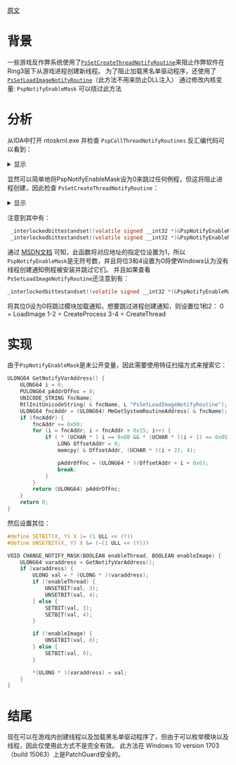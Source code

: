[原文](https://www.unknowncheats.me/forum/1869089-post1.html)

# 背景
一些游戏反作弊系统使用了[`PsSetCreateThreadNotifyRoutine`](https://msdn.microsoft.com/en-us/library/windows/hardware/ff559954(v=vs.85).aspx)来阻止作弊软件在Ring3层下从游戏进程创建新线程。
为了阻止加载黑名单驱动程序，还使用了[`PsSetLoadImageNotifyRoutine`](https://msdn.microsoft.com/en-us/library/windows/hardware/ff559957(v=vs.85).aspx)（此方法不用来防止DLL注入）
通过修改内核变量: `PspNotifyEnableMask` 可以绕过此方法

# 分析
从IDA中打开 ntoskrnl.exe 并检查 `PspCallThreadNotifyRoutines` 反汇编代码可以看到：

<details>
<summary>显示</summary>

```c
int __fastcall PspCallThreadNotifyRoutines(__int64 a1, unsigned __int8 a2, char a3) {
    unsigned __int8 v3; // r14@1
    __int64 v4; // r15@1
    bool v5; // r12@1
    __int64 v6; // rax@1
    void * v7; // rbx@4
    signed __int64 v8; // rsi@4
    __int64 v9; // rbp@5
    char v10; // al@8
    __int64 v11; // rcx@8
    __int64 v12; // rdi@10
    void * v13; // rbx@16
    signed __int64 v14; // rsi@16
    __int64 v15; // rbp@17
    __int64 v16; // rdi@21
    void * v17; // rbx@13
    signed __int64 v18; // rsi@13
    __int64 v19; // rbp@25
    __int64 v20; // rcx@26
    __int64 v21; // rdi@27

    v3 = a2;
    v4 = a1;
    v5 = * (_QWORD * )(a1 + 1944) != 0 i64;
    LODWORD(v6) = PspNotifyEnableMask;
    if (a2) {
        if (a3) {
            if (PspNotifyEnableMask & 0x10) {
                v17 = & PspCreateThreadNotifyRoutine;
                v18 = 64 i64;
                do {
                    LODWORD(v6) = ExReferenceCallBackBlock(v17);
                    v19 = v6;
                    if (v6) {
                        if (ExGetCallBackBlockContext(v6) & 1) {
                            v21 = * (_QWORD * )(v4 + 544);
                            ExGetCallBackBlockRoutine(v20);
                            guard_dispatch_icall( * (_QWORD * )(v21 + 736), *(_QWORD * )(v4 + 1600), v3);
                        }
                        LODWORD(v6) = ExDereferenceCallBackBlock(v17, v19);
                    }
                    v17 = (char * ) v17 + 8;
                    --v18;
                }
                while (v18);
            }
        } else if (PspNotifyEnableMask & 8) {
            v7 = & PspCreateThreadNotifyRoutine;
            v8 = 64 i64;
            do {
                LODWORD(v6) = ExReferenceCallBackBlock(v7);
                v9 = v6;
                if (v6) {
                    v10 = ExGetCallBackBlockContext(v6);
                    if (!(v10 & 1) && (!v5 || v10 & 2)) {
                        v12 = * (_QWORD * )(v4 + 544);
                        ExGetCallBackBlockRoutine(v11);
                        guard_dispatch_icall( * (_QWORD * )(v12 + 736), *(_QWORD * )(v4 + 1600), v3);
                    }
                    LODWORD(v6) = ExDereferenceCallBackBlock(v7, v9);
                }
                v7 = (char * ) v7 + 8;
                --v8;
            }
            while (v8);
        }
    } else if (PspNotifyEnableMask & 0x10 || (LODWORD(v6) = PspNotifyEnableMask, PspNotifyEnableMask & 8)) {
        v13 = & PspCreateThreadNotifyRoutine;
        v14 = 64 i64;
        do {
            LODWORD(v6) = ExReferenceCallBackBlock(v13);
            v15 = v6;
            if (v6) {
                if (!v5 || ExGetCallBackBlockContext(v6) & 2) {
                    v16 = * (_QWORD * )(v4 + 544);
                    ExGetCallBackBlockRoutine(v15);
                    guard_dispatch_icall( * (_QWORD * )(v16 + 736), *(_QWORD * )(v4 + 1600), 0 i64);
                }
                LODWORD(v6) = ExDereferenceCallBackBlock(v13, v15);
            }
            v13 = (char * ) v13 + 8;
            --v14;
        }
        while (v14);
    }
    return v6;
}
```
</details>

显然可以简单地将PspNotifyEnableMask设为0来跳过任何例程，但这将阻止进程创建，因此检查 `PsSetCreateThreadNotifyRoutine`：

<details>
<summary>显示</summary>

```c
signed __int64 __fastcall PspSetCreateThreadNotifyRoutine(__int64 a1, unsigned int a2) {
    char v2; // si@1
    void * v3; // rax@1
    void * v4; // rdi@1
    __int64 v5; // rbx@2
    signed __int64 result; // rax@7

    v2 = a2;
    LODWORD(v3) = ExAllocateCallBack(a1, a2);
    v4 = v3;
    if (v3) {
        v5 = 0 i64;
        while (!(unsigned __int8) ExCompareExchangeCallBack((char * ) & PspCreateThreadNotifyRoutine + 8 * v5, v4, 0 i64)) {
            v5 = (unsigned int)(v5 + 1);
            if ((unsigned int) v5 >= 0x40) {
                ExFreePoolWithTag(v4, 0);
                goto LABEL_11;
            }
        }
        if (v2 & 1) {
            _InterlockedIncrement((volatile signed __int32 * ) & PspCreateThreadNotifyRoutineNonSystemCount);
            if (!(PspNotifyEnableMask & 0x10))
                _interlockedbittestandset((volatile signed __int32 * ) & PspNotifyEnableMask, 4 u);
        } else {
            _InterlockedIncrement((volatile signed __int32 * ) & PspCreateThreadNotifyRoutineCount);
            if (!(PspNotifyEnableMask & 8))
                _interlockedbittestandset((volatile signed __int32 * ) & PspNotifyEnableMask, 3 u);
        }
        result = 0 i64;
    } else {
        LABEL_11: result = 3221225626 i64;
    }
    return result;
}
```
</details>

注意到其中有：
```c
 _interlockedbittestandset((volatile signed __int32 *)&PspNotifyEnableMask, 4u);
 _interlockedbittestandset((volatile signed __int32 *)&PspNotifyEnableMask, 3u);
```

通过 [MSDN文档](https://msdn.microsoft.com/en-us/library/646k06sz.aspx) 可知，此函数将对应地址的指定位设置为1，所以`PspNotifyEnableMask`是无符号数，并且将位3和4设置为0将使Windows认为没有线程创建通知例程被安装并跳过它们。
并且如果查看`PsSetLoadImageNotifyRoutine`还注意到有：
```c
_interlockedbittestandset((volatile signed __int32 *)&PspNotifyEnableMask, 0);
```

将其位0设为0将跳过模块加载通知，想要跳过进程创建通知，则设置位1和2：
0 = LoadImage
1-2 = CreateProcess
3-4 = CreateThread

# 实现
由于`PspNotifyEnableMask`是未公开变量，因此需要使用特征扫描方式来搜索它：
```c
ULONG64 GetNotifyVarAddress() {
    ULONG64 i = 0;
    PULONG64 pAddrOfFnc = 0;
    UNICODE_STRING fncName;
    RtlInitUnicodeString( & fncName, L "PsSetLoadImageNotifyRoutine");
    ULONG64 fncAddr = (ULONG64) MmGetSystemRoutineAddress( & fncName);
    if (fncAddr) {
        fncAddr += 0x50;
        for (i = fncAddr; i < fncAddr + 0x15; i++) {
            if ( * (UCHAR * ) i == 0x8B && * (UCHAR * )(i + 1) == 0x05) {
                LONG OffsetAddr = 0;
                memcpy( & OffsetAddr, (UCHAR * )(i + 2), 4);

                pAddrOfFnc = (ULONG64 * )(OffsetAddr + i + 0x6);
                break;
            }
        }
        return (ULONG64) pAddrOfFnc;
    }
    return 0;
}
```

然后设置其位：
```c
#define SETBIT(X, Y) X |= (1 ULL << (Y))
#define UNSETBIT(X, Y) X &= (~(1 ULL << (Y)))

VOID CHANGE_NOTIFY_MASK(BOOLEAN enableThread, BOOLEAN enableImage) {
    ULONG64 varaddress = GetNotifyVarAddress();
    if (varaddress) {
        ULONG val = * (ULONG * )(varaddress);
        if (!enableThread) {
            UNSETBIT(val, 3);
            UNSETBIT(val, 4);
        } else {
            SETBIT(val, 3);
            SETBIT(val, 4);
        }

        if (!enableImage) {
            UNSETBIT(val, 0);
        } else {
            SETBIT(val, 0);
        }

        *(ULONG * )(varaddress) = val;
    }
}
```

# 结尾
现在可以在游戏内创建线程以及加载黑名单驱动程序了，但由于可以枚举模块以及线程，因此仅使用此方式不是完全有效。
此方法在 Windows 10 version 1703（build 15063）上是PatchGuard安全的。